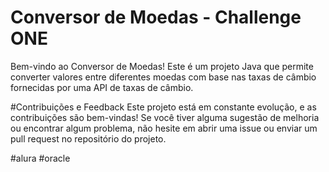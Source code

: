 # Conversor de Moedas - Challenge ONE
Bem-vindo ao Conversor de Moedas! 
Este é um projeto Java que permite converter valores entre diferentes moedas com base nas taxas de câmbio fornecidas por uma API de taxas de câmbio.


#Contribuições e Feedback
Este projeto está em constante evolução, e as contribuições são bem-vindas! Se você tiver alguma sugestão de melhoria ou encontrar algum problema, não hesite em abrir uma issue ou enviar um pull request no repositório do projeto.

#alura #oracle
